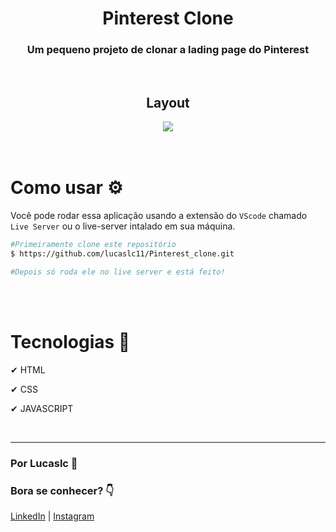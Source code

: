 <h1 align="center">Pinterest Clone</h1>

<h3 align="center">Um pequeno projeto de clonar a lading page do Pinterest</h3>

<br />

<h2 align="center">Layout</h2>

<div align="center"><img src="./img/pinterest.gif"></div>

<br />
<br />

<h1>Como usar ⚙</h1>

Você pode rodar essa aplicação usando a extensão do `VScode` chamado `Live Server` ou o live-server intalado em sua máquina.

```bash
#Primeiramente clone este repositório
$ https://github.com/lucaslc11/Pinterest_clone.git

#Depois só roda ele no live server e está feito!
```

<br />
<br />

<h1>Tecnologias 💾</h1>

<p>✔ HTML</p>
<p>✔ CSS</p>
<p>✔ JAVASCRIPT</p>

<br />
<hr />

### Por Lucaslc 💙<br />
### Bora se conhecer? 👇<br />
[LinkedIn](https://www.linkedin.com/in/lucas-louren%C3%A7o-7b6970144/) | 
[Instagram](https://www.instagram.com/lucaslc112/)

